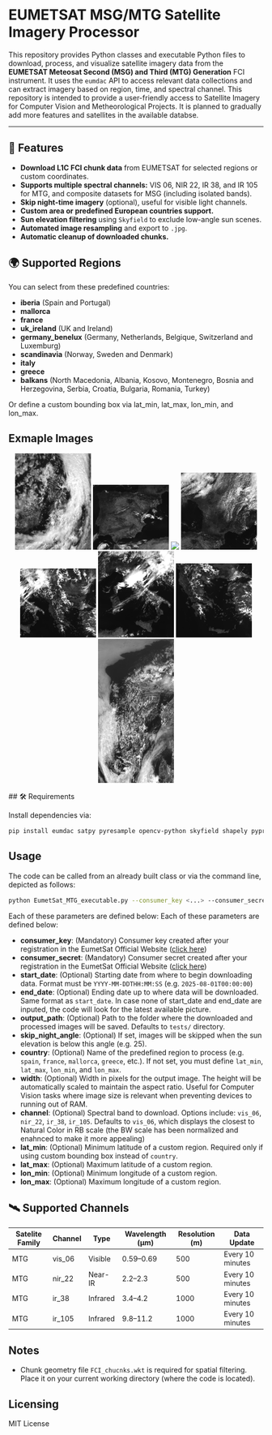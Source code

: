 # EUMETSAT MSG/MTG Satellite Imagery Processor

This repository provides Python classes and executable Python files to download, process, and visualize satellite imagery data from the **EUMETSAT Meteosat Second (MSG) and Third (MTG) Generation** FCI instrument. It uses the `eumdac` API to access relevant data collections and can extract imagery based on region, time, and spectral channel. This repository is intended to provide a user-friendly access to Satellite Imagery for Computer Vision and Metheorological Projects. It is planned to gradually add more features and satellites in the available databse.

---

## 🚀 Features

- **Download L1C FCI chunk data** from EUMETSAT for selected regions or custom coordinates.
- **Supports multiple spectral channels:** VIS 06, NIR 22, IR 38, and IR 105 for MTG, and composite datasets for MSG (including isolated bands).
- **Skip night-time imagery** (optional), useful for visible light channels.
- **Custom area or predefined European countries support.**
- **Sun elevation filtering** using `Skyfield` to exclude low-angle sun scenes.
- **Automated image resampling** and export to `.jpg`.
- **Automatic cleanup of downloaded chunks.**

## 🌍 Supported Regions
You can select from these predefined countries:
- **iberia** (Spain and Portugal)
- **mallorca**
- **france**
- **uk_ireland** (UK and Ireland)
- **germany_benelux** (Germany, Netherlands, Belgique, Switzerland and Luxemburg) 
- **scandinavia** (Norway, Sweden and Denmark)
- **italy**
- **greece**
- **balkans** (North Macedonia, Albania, Kosovo, Montenegro, Bosnia and Herzegovina, Serbia, Croatia, Bulgaria, Romania, Turkey)

Or define a custom bounding box via lat_min, lat_max, lon_min, and lon_max.

## Exmaple Images
<p align="center">
  <img src="imgs/uk_ireland.jpg" width="150"/>
  <img src="imgs/iberia.jpg" width="150"/>
  <img src="imgs/mallorca.jpg" width="150"/>
  <img src="imgs/france.jpg" width="150"/>
  <img src="imgs/balkans.jpg" width="150"/>
  <img src="imgs/italy.jpg" width="150"/>
  <img src="imgs/greece.jpg" width="150"/>
  <img src="imgs/scandinavia.jpg" width="150"/>


</p>
## 🛠️ Requirements

Install dependencies via:

```bash
pip install eumdac satpy pyresample opencv-python skyfield shapely pyproj python-dateutil
```

## Usage
The code can be called from an already built class or via the command line, depicted as follows:

```bash
python EumetSat_MTG_executable.py --consumer_key <...> --consumer_secret <...> --start_date <...> --end_date <...> --output_path <...> --skip_night_angle <...> --country <...> --width <...> --channel <...> --lat_min <...> --lat_max <...> --lon_min <...> --lon_max <...>
```
Each of these parameters are defined below:
Each of these parameters are defined below:

- **consumer_key**: (Mandatory) Consumer key created after your registration in the EumetSat Official Website ([click here](https://user.eumetsat.int/resources/user-guides/data-registration-and-licensing))
- **consumer_secret**: (Mandatory) Consumer secret created after your registration in the EumetSat Official Website ([click here](https://user.eumetsat.int/resources/user-guides/data-registration-and-licensing))
- **start_date**: (Optional) Starting date from where to begin downloading data. Format must be `YYYY-MM-DDTHH:MM:SS` (e.g. `2025-08-01T00:00:00`)
- **end_date**: (Optional) Ending date up to where data will be downloaded. Same format as `start_date`. In case none of start_date and end_date are inputed, the code will look for the latest available picture.
- **output_path**: (Optional) Path to the folder where the downloaded and processed images will be saved. Defaults to `tests/` directory.
- **skip_night_angle**: (Optional) If set, images will be skipped when the sun elevation is below this angle (e.g. 25).
- **country**: (Optional) Name of the predefined region to process (e.g. `spain`, `france`, `mallorca`, `greece`, etc.). If not set, you must define `lat_min`, `lat_max`, `lon_min`, and `lon_max`.
- **width**: (Optional) Width in pixels for the output image. The height will be automatically scaled to maintain the aspect ratio. Useful for Computer Vision tasks where image size is relevant when preventing devices to running out of RAM.
- **channel**: (Optional) Spectral band to download. Options include: `vis_06`, `nir_22`, `ir_38`, `ir_105`. Defaults to `vis_06`, which displays the closest to Natural Color in RB scale (the BW scale has been normalized and enahnced to make it more appealing)
- **lat_min**: (Optional) Minimum latitude of a custom region. Required only if using custom bounding box instead of `country`.
- **lat_max**: (Optional) Maximum latitude of a custom region.
- **lon_min**: (Optional) Minimum longitude of a custom region.
- **lon_max**: (Optional) Maximum longitude of a custom region.

## 🛰️ Supported Channels

| Satelite Family | Channel | Type     | Wavelength (µm) | Resolution (m) | Data Update |
|--------|---------|----------|------------------|----------------|---------------|
|MTG | vis_06  | Visible  | 0.59–0.69        | 500            | Every 10 minutes |
|MTG | nir_22  | Near-IR  | 2.2–2.3          | 500            | Every 10 minutes |
|MTG | ir_38   | Infrared | 3.4–4.2          | 1000           | Every 10 minutes |
|MTG | ir_105  | Infrared | 9.8–11.2         | 1000           | Every 10 minutes |
## Notes

- Chunk geometry file ```FCI_chucnks.wkt``` is required for spatial filtering. Place it on your current working directory (where the code is located).
## Licensing
MIT License
